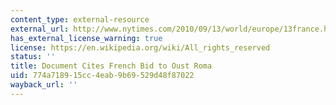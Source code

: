 ```yaml
---
content_type: external-resource
external_url: http://www.nytimes.com/2010/09/13/world/europe/13france.html
has_external_license_warning: true
license: https://en.wikipedia.org/wiki/All_rights_reserved
status: ''
title: Document Cites French Bid to Oust Roma
uid: 774a7189-15cc-4eab-9b69-529d48f87022
wayback_url: ''
---
```

